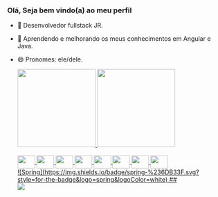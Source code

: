 ### Olá, Seja bem vindo(a) ao meu perfil

- 🔭 Desenvolvedor fullstack JR.
- 🌱 Aprendendo e melhorando os meus conhecimentos em Angular e Java.
- 😄 Pronomes: ele/dele.

  <div>
    <a href="https://github.com/OliverBR1">
    <img height="180em" src="https://github-readme-stats.vercel.app/api?username=OliverBR1&show_icons=true&theme=tokyonight&include_all_commits=true&count_private=true"/>
    <img height="180em" src="https://github-readme-stats.vercel.app/api/top-langs/?username=OliverBR1&layout=compact&langs_count=16&theme=tokyonight"/>
  </div>
  
  <div style="display: inline_block"><br>
    <img align="center" height="30" width="40" src="https://cdn.jsdelivr.net/gh/devicons/devicon/icons/html5/html5-original.svg">
    <img align="center" height="30" width="40" src="https://cdn.jsdelivr.net/gh/devicons/devicon/icons/css3/css3-original.svg">
    <img align="center" height="30" width="40" src="https://cdn.jsdelivr.net/gh/devicons/devicon/icons/javascript/javascript-original.svg">
    <img align="center" height="30" width="40" src="https://cdn.jsdelivr.net/gh/devicons/devicon/icons/typescript/typescript-original.svg">
    <img align="center" height="30" width="40" src="https://cdn.jsdelivr.net/gh/devicons/devicon/icons/angularjs/angularjs-original.svg">
    <img align="center" height="30" width="40" src="https://cdn.jsdelivr.net/gh/devicons/devicon/icons/java/java-original.svg">
    <img align="center" height="30" width="40" src="https://cdn.jsdelivr.net/gh/devicons/devicon/icons/spring/spring-original.svg">
    <img align="center" height="30" width="40" src="https://cdn.jsdelivr.net/gh/devicons/devicon/icons/jasmine/jasmine-plain.svg">
  </div>
  ![Spring](https://img.shields.io/badge/spring-%236DB33F.svg?style=for-the-badge&logo=spring&logoColor=white)
  ##
  
  <div>
    <a href="https://www.linkedin.com/in/bruno-oliveira-ab03461a4/" target="_blanck"> <img src="https://img.shields.io/badge/LinkedIn-0077B5?style=for-the-badge&logo=linkedin&logoColor=white" target="_blank"></a>
  </div>
